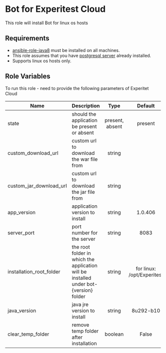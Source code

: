 Bot for Experitest Cloud
=========

This role will install Bot for linux os hosts

Requirements
------------
* [ansible-role-java8](https://github.com/ExperitestOfficial/ansible-role-java8) must be installed on all machines. <br>
* This role assumes that you have [postgresql server](https://github.com/ExperitestOfficial/ansible-role-postgresql-server) already installed. <br>
* Supports linux os hosts only.

Role Variables
--------------
To run this role - need to provide the following parameters of Experitet Cloud

| Name | Description | Type | Default | Required |
|------|-------------|:----:|:-----:|:-----:|
| state | should the application be present or absent | present, absent | present | no |
| custom_download_url | custom url to download the war file from | string |  | no |
| custom_jar_download_url | custom url to download the jar file from | string |  | no |
| app_version | application version to install | string | 1.0.406  | no |
| server_port | port number for the server | string | 8083 | no |
| installation_root_folder | the root folder in which the application will be installed under bot-{version} folder | string | for linux: /opt/Experitest | no |
| java_version | java jre version to install | string | 8u292-b10 | no |
| clear_temp_folder | remove temp folder after installation | boolean | False | no |

